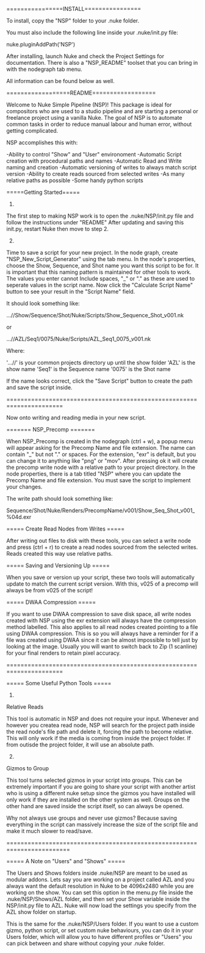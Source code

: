 ================INSTALL================

To install, copy the "NSP" folder to your .nuke folder.

You must also include the following line inside your .nuke/init.py file:

nuke.pluginAddPath('NSP')

After installing, launch Nuke and check the Project Settings for documentation. There is also a "NSP_README" toolset that you can bring in with the nodegraph tab menu.

All information can be found below as well.

==================README==================

Welcome to Nuke Simple Pipeline (NSP)!  This package is ideal for compositors who are used to a studio pipeline and are starting a personal or freelance project using a vanilla Nuke. The goal of NSP is to automate common tasks in order to reduce manual labour and human error, without getting complicated.

NSP accomplishes this with:

-Ability to control "Show" and "User" environoment
-Automatic Script creation with procedural paths and names
-Automatic Read and Write naming and creation
-Automatic versioning of writes to always match script version
-Ability to create reads sourced from selected writes
-As many relative paths as possible
-Some handy python scripts

=====Getting Started=====

1.
The first step to making NSP work is to open the .nuke/NSP/init.py file and follow the instructions under "README" After updating and saving this init.py,  restart Nuke then move to step 2.

2.
Time to save a script for your new project. In the node graph, create "NSP_New_Script_Generator" using the tab menu. In the node's properties, choose the Show, Sequence, and Shot name you want this script to be for. It is important that this naming pattern is maintained for other tools to work. The values you enter cannot Include spaces, "_" or "." as these are used to seperate values in the script name. Now click the "Calculate Script Name" button to see your result in the "Script Name" field.

It should look something like:

...//Show/Sequence/Shot/Nuke/Scripts/Show_Sequence_Shot_v001.nk

or

...//AZL/Seq1/0075/Nuke/Scripts/AZL_Seq1_0075_v001.nk

Where:

'...//' is your common projects directory up until the show folder
'AZL' is the show name
'Seq1' is the Sequence name
'0075' is the Shot name

If the name looks correct,  click the "Save Script" button to create the path and save the script inside.

======================================================================

Now onto writing and reading media in your new script.

======= NSP_Precomp =======

When NSP_Precomp is created in the nodegraph (ctrl + w), a popup menu will appear asking for the Precomp Name and file extension. The name can contain "_" but not "." or spaces. For the extension, "exr" is default, but you can change it to anything like "png" or "mov". After pressing ok it will create the precomp write node with a relative path to your project directory. In the node properties, there is a tab titled "NSP" where you can update the Precomp Name and file extension. You must save the script to implement your changes.

The write path should look something like:

Sequence/Shot/Nuke/Renders/PrecompName/v001/Show_Seq_Shot_v001_%04d.exr

===== Create Read Nodes from Writes =====

After writing out files to disk with these tools, you can select a write node and press (ctrl + r) to create a read nodes sourced from the selected writes. Reads created this way use relative paths.

===== Saving and Versioning Up =====

When you save or version up your script, these two tools will automatically update to match the current script version. With this, v025 of a precomp will always be from v025 of the script!

===== DWAA Compression =====

If you want to use DWAA compression to save disk space, all write nodes created with NSP using the exr extension will always have the compression method labelled. This also applies to all read nodes created pointing to a file using DWAA compression. This is so you will always have a reminder for if a file was created using DWAA since it can be almost impossible to tell just by looking at the image. Usually you will want to switch back to Zip (1 scanline) for your final renders to retain pixel accuracy.

======================================================================

===== Some Useful Python Tools =====

1.
Relative Reads

This tool is automatic in NSP and does not require your input. Whenever and however you createa  read node, NSP will search for the project path inside the read node's file path and delete it, forcing the path to become relative. This will only work if the media is coming from inside the project folder. If from outisde the project folder, it will use an absolute path.

2.
Gizmos to Group

This tool turns selected gizmos in your script into groups. This can be extremely important if you are going to share your script with another artist who is using a different nuke setup since the gizmos you have installed will only work if they are installed on the other system as well. Groups on the other hand are saved inside the script itself, so can always be opened.

Why not always use groups and never use gizmos? Because saving everything in the script can massively increase the size of the script file and make it much slower to read/save.

========================================================================

===== A Note on "Users" and "Shows" =====

The Users and Shows folders inside .nuke/NSP are meant to be used as modular addons. Lets say you are working on a project called AZL and you always want the default resolution in Nuke to be 4096x2480 while you are working on the show. You can set this option in the menu.py file inside the .nuke/NSP/Shows/AZL folder, and then set your Show variable inside the NSP/init.py file to AZL. Nuke will now load the settings you specify from the AZL show folder on startup.

This is the same for the .nuke/NSP/Users folder. If you want to use a custom gizmo, python script, or set custom nuke behaviours, you can do it in your Users folder, which will allow you to have different profiles or "Users" you can pick between and share without copying your .nuke folder.
